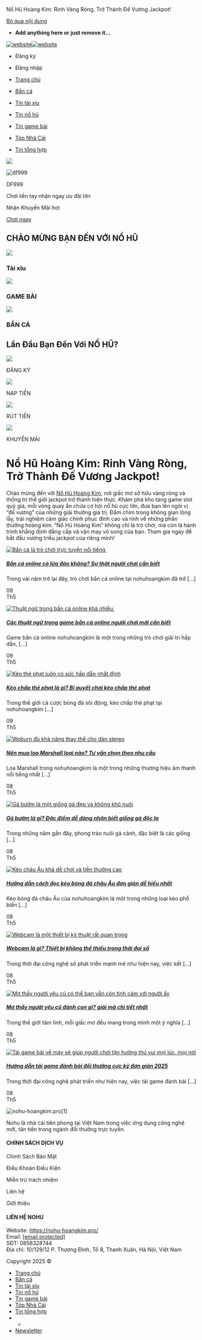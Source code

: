 Nổ Hũ Hoàng Kim: Rinh Vàng Ròng, Trở Thành Đế Vương Jackpot!


[Bỏ qua nội dung](#main)

* **Add anything here or just remove it...**

[![website](https://nohu-hoangkim.pro/wp-content/uploads/2025/04/nohu-hoangkim.pro1_.png)![website](https://nohu-hoangkim.pro/wp-content/uploads/2025/04/nohu-hoangkim.pro1_.png)](https://nohu-hoangkim.pro/ "website")

* Đăng ký
* Đăng nhập

* [Trang chủ](https://nohu-hoangkim.pro/)
* [Bắn cá](https://nohu-hoangkim.pro/ban-ca/)
* [Tin tài xỉu](https://nohu-hoangkim.pro/tai-xiu/)
* [Tin nổ hũ](https://nohu-hoangkim.pro/tin-no-hu/)
* [Tin game bài](https://nohu-hoangkim.pro/game-bai/)
* [Tóp Nhà Cái](https://nohu-hoangkim.pro/top-nha-cai/)
* [Tin tổng hợp](https://nohu-hoangkim.pro/tin-tong-hop/)



![](https://nohu-hoangkim.pro/wp-content/uploads/2025/03/top-no-hu-bg.png)

![df999](https://nohu-hoangkim.pro/wp-content/uploads/2025/04/900-246.png)

DF999

Chơi liền tay nhận ngay ưu đãi lớn

Nhận Khuyến Mãi hot

[Chơi ngay](#)

CHÀO MỪNG BẠN ĐẾN VỚI NỔ HŨ
---------------------------

![](https://nohu-hoangkim.pro/wp-content/uploads/2025/03/tai-xiu.png)

### Tải xỉu

![](https://nohu-hoangkim.pro/wp-content/uploads/2025/03/3-1.png)

### GAME BÀI

![](https://nohu-hoangkim.pro/wp-content/uploads/2025/03/2-1.png)

### BẮN CÁ

Lần Đầu Bạn Đến Với NỔ HŨ?
--------------------------

![](https://nohu-hoangkim.pro/wp-content/uploads/2025/03/9-300x300-1.png)

ĐĂNG KÝ

![](https://nohu-hoangkim.pro/wp-content/uploads/2025/03/10-300x300-1.png)

NẠP TIỀN

![](https://nohu-hoangkim.pro/wp-content/uploads/2025/03/11-300x300-1.png)

RÚT TIỀN

![](https://nohu-hoangkim.pro/wp-content/uploads/2025/03/12-300x300-1.png)

KHUYẾN MÃI

Nổ Hũ Hoàng Kim: Rinh Vàng Ròng, Trở Thành Đế Vương Jackpot!
============================================================

Chào mừng đến với [Nổ Hũ Hoàng Kim](https://nohu-hoangkim.pro/), nơi giấc mơ sở hữu vàng ròng và thống trị thế giới jackpot trở thành hiện thực. Khám phá kho tàng game slot quý giá, mỗi vòng quay ẩn chứa cơ hội nổ hũ cực lớn, đưa bạn lên ngôi vị “đế vương” của những giải thưởng giá trị. Đắm chìm trong không gian lộng lẫy, trải nghiệm cảm giác chinh phục đỉnh cao và rinh về những phần thưởng hoàng kim. “Nổ Hũ Hoàng Kim” không chỉ là trò chơi, mà còn là hành trình khẳng định đẳng cấp và vận may vô song của bạn. Tham gia ngay để bắt đầu vương triều jackpot của riêng mình!

[![Bắn cá là trò chơi trực tuyến nổi tiếng ](https://nohu-hoangkim.pro/wp-content/uploads/2025/05/ban-ca-lua-dao-1.jpg)](https://nohu-hoangkim.pro/ban-ca-online-co-lua-dao-khong/)

##### [Bắn cá online có lừa đảo không? Sự thật người chơi cần biết](https://nohu-hoangkim.pro/ban-ca-online-co-lua-dao-khong/)

Trong vài năm trở lại đây, trò chơi bắn cá online tại nohuhoangkim đã trở [...]

09  
Th5

[![Thuật ngữ trong bắn cá online khá nhiều ](https://nohu-hoangkim.pro/wp-content/uploads/2025/05/thuat-ngu-ban-ca-1.jpg)](https://nohu-hoangkim.pro/cac-thuat-ngu-trong-game-ban-ca-online/)

##### [Các thuật ngữ trong game bắn cá online người chơi mới cần biết](https://nohu-hoangkim.pro/cac-thuat-ngu-trong-game-ban-ca-online/)

Game bắn cá online nohuhoangkim là một trong những trò chơi giải trí hấp dẫn, [...]

09  
Th5

[![Kèo thẻ phạt luôn có sức hấp dẫn nhất định](https://nohu-hoangkim.pro/wp-content/uploads/2025/05/keo-chap-the-phat-1.jpg)](https://nohu-hoangkim.pro/keo-chap-the-phat-la-gi/)

##### [Kèo chấp thẻ phạt là gì? Bí quyết chơi kèo chấp thẻ phạt](https://nohu-hoangkim.pro/keo-chap-the-phat-la-gi/)

Trong thế giới cá cược bóng đá sôi động, kèo chấp thẻ phạt tại nohuhoangkim [...]

09  
Th5

[![Woburn đủ khả năng thay thế cho dàn stereo](https://nohu-hoangkim.pro/wp-content/uploads/2025/05/marshall-woburn.webp)](https://nohu-hoangkim.pro/nen-mua-loa-marshall-loai-nao/)

##### [Nên mua loa Marshall loại nào? Tư vấn chọn theo nhu cầu](https://nohu-hoangkim.pro/nen-mua-loa-marshall-loai-nao/)

Loa Marshall trong nohuhoangkim là một trong những thương hiệu âm thanh nổi tiếng nhất [...]

08  
Th5

[![Gà bướm là một giống gà đẹp và không khó nuôi](https://nohu-hoangkim.pro/wp-content/uploads/2025/05/ga-buom-1.jpg)](https://nohu-hoangkim.pro/ga-buom-la-gi/)

##### [Gà bướm là gì? Đặc điểm dễ dàng nhận biết giống gà độc lạ](https://nohu-hoangkim.pro/ga-buom-la-gi/)

Trong những năm gần đây, phong trào nuôi gà cảnh, đặc biệt là các giống [...]

08  
Th5

[![Kèo châu Âu khá dễ chơi và tiền thưởng cao](https://nohu-hoangkim.pro/wp-content/uploads/2025/05/Keo-chau-Au-1.jpg)](https://nohu-hoangkim.pro/cach-doc-keo-bong-da-chau-au/)

##### [Hướng dẫn cách đọc kèo bóng đá châu Âu đơn giản dễ hiểu nhất](https://nohu-hoangkim.pro/cach-doc-keo-bong-da-chau-au/)

Kèo bóng đá châu Âu của nohuhoangkim là một trong những loại kèo phổ biến [...]

08  
Th5

[![Webcam là một thiết bị kỹ thuật rất quan trọng](https://nohu-hoangkim.pro/wp-content/uploads/2025/05/webcam-1.jpg)](https://nohu-hoangkim.pro/webcam-la-gi-thiet-bi-khong-the-thieu-trong-thoi-dai-so/)

##### [Webcam là gì? Thiết bị không thể thiếu trong thời đại số](https://nohu-hoangkim.pro/webcam-la-gi-thiet-bi-khong-the-thieu-trong-thoi-dai-so/)

Trong thời đại công nghệ số phát triển mạnh mẽ như hiện nay, việc kết [...]

08  
Th5

[![Mơ thấy người yêu cũ có thể bạn vẫn còn tình cảm với người ấy](https://nohu-hoangkim.pro/wp-content/uploads/2025/05/mo-thay-nguoi-yeu-cu-1.jpg)](https://nohu-hoangkim.pro/mo-thay-nguoi-yeu-cu-danh-con-gi-giai-ma-chi-tiet-nhat/)

##### [Mơ thấy người yêu cũ đánh con gì? giải mã chi tiết nhất](https://nohu-hoangkim.pro/mo-thay-nguoi-yeu-cu-danh-con-gi-giai-ma-chi-tiet-nhat/)

Trong thế giới tâm linh, mỗi giấc mơ đều mang trong mình một ý nghĩa [...]

08  
Th5

[![Tải game bài về máy sẽ giúp người chơi tận hưởng thú vui mọi lúc, mọi nơi](https://nohu-hoangkim.pro/wp-content/uploads/2025/05/tai-game-1.jpg)](https://nohu-hoangkim.pro/huong-dan-tai-game-danh-bai-doi-thuong-cuc-ky-don-gian-2025/)

##### [Hướng dẫn tải game đánh bài đổi thưởng cực kỳ đơn giản 2025](https://nohu-hoangkim.pro/huong-dan-tai-game-danh-bai-doi-thuong-cuc-ky-don-gian-2025/)

Trong thời đại công nghệ phát triển như hiện nay, việc tải game đánh bài [...]

08  
Th5



![nohu-hoangkim.pro[1]](https://nohu-hoangkim.pro/wp-content/uploads/2025/04/nohu-hoangkim.pro1_.png)

Nohu là nhà cái tiên phong tại Việt Nam trong việc ứng dụng công nghệ mới, tân tiến trong ngành đổi thưởng trực tuyến.

#### CHÍNH SÁCH DỊCH VỤ

Chính Sách Bảo Mật

Điều Khoản Điều Kiện

Miễn trừ trách nhiệm

Liên hệ

Giới thiệu

#### LIÊN HỆ NOHU

Website: https://nohu-hoangkim.pro/  
Email: [[email protected]](/cdn-cgi/l/email-protection)  
SĐT: 0858328744  
Địa chỉ: 10/129/12 P. Thượng Đình, Tổ 8, Thanh Xuân, Hà Nội, Việt Nam

Copyright 2025 ©

* [Trang chủ](https://nohu-hoangkim.pro/)
* [Bắn cá](https://nohu-hoangkim.pro/ban-ca/)
* [Tin tài xỉu](https://nohu-hoangkim.pro/tai-xiu/)
* [Tin nổ hũ](https://nohu-hoangkim.pro/tin-no-hu/)
* [Tin game bài](https://nohu-hoangkim.pro/game-bai/)
* [Tóp Nhà Cái](https://nohu-hoangkim.pro/top-nha-cai/)
* [Tin tổng hợp](https://nohu-hoangkim.pro/tin-tong-hop/)
* -
* [Newsletter](#header-newsletter-signup "Sign up for Newsletter")